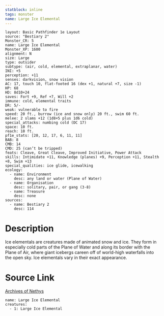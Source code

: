 ```yaml
---
statblock: inline
tags: monster
name: Large Ice Elemental
---
```

```statblock
layout: Basic Pathfinder 1e Layout
source: "Bestiary 2"
Monster_CR: 5
name: Large Ice Elemental
Monster_XP: 1600
alignment: N
size: Large
type: outsider
subtype: (air, cold, elemental, extraplanar, water)
INI: +5
perception: +11
senses: darkvision, snow vision
AC: 17, touch 10, flat-footed 16 (dex +1, natural +7, size -1)
HP: 68
HD: 8d10+24
saves: Fort +9, Ref +7, Will +2
immune: cold, elemental traits
DR: 5/-
weak: vulnerable to fire
speed: 20 ft., burrow (ice and snow only) 20 ft., swim 60 ft.
melee: 2 slams +12 (1d8+5 plus 1d6 cold)
special_attacks: numbing cold (DC 17)
space: 10 ft.
reach: 10 ft.
pf1e_stats: [20, 12, 17, 6, 11, 11]
BAB: 8
CMB: 14
CMD: 25 (can’t be tripped)
feats: Cleave, Great Cleave, Improved Initiative, Power Attack
skills: Intimidate +11, Knowledge (planes) +9, Perception +11, Stealth +8, Swim +13
special_qualities: ice glide, icewalking
ecology:
  - name: Environment
    desc: any land or water (Plane of Water)
  - name: Organisation
    desc: solitary, pair, or gang (3-8)
  - name: Treasure
    desc: none
sources:
  - name: Bestiary 2
    desc: 114
```
# Description
Ice elementals are creatures made of animated snow and ice. They form in especially cold parts of the Plane of Water and along its border with the Plane of Air, where giant icebergs careen off of world-high waterfalls into the open sky. Ice elementals vary in their exact appearance.
# Source Link
[Archives of Nethys](https://aonprd.com/MonsterDisplay.aspx?ItemName=Large%20Ice%20Elemental)
```encounter-table
name: Large Ice Elemental
creatures:
  - 1: Large Ice Elemental
```
